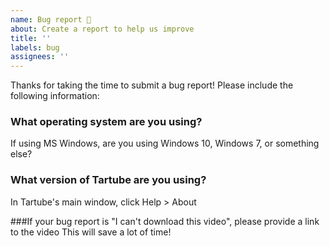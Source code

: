 ```yaml
---
name: Bug report 🐞
about: Create a report to help us improve
title: ''
labels: bug
assignees: ''
---
```

Thanks for taking the time to submit a bug report! Please include the following information:

### What operating system are you using?
If using MS Windows, are you using Windows 10, Windows 7, or something else?

### What version of Tartube are you using?
In Tartube's main window, click Help > About

###If your bug report is "I can't download this video", please provide a link to the video
This will save a lot of time!